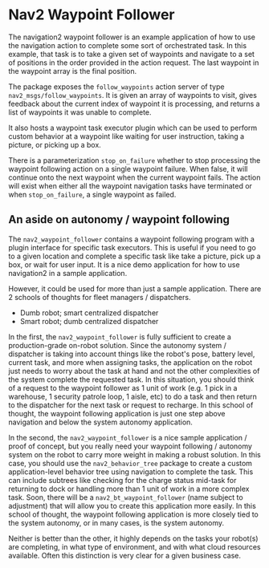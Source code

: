 # Nav2 Waypoint Follower

The navigation2 waypoint follower is an example application of how to use the navigation action to complete some sort of orchestrated task. In this example, that task is to take a given set of waypoints and navigate to a set of positions in the order provided in the action request. The last waypoint in the waypoint array is the final position.

The package exposes the `follow_waypoints` action server of type `nav2_msgs/follow_waypoints`.
 It is given an array of waypoints to visit, gives feedback about the current index of waypoint it is processing, and returns a list of waypoints it was unable to complete.

It also hosts a waypoint task executor plugin which can be used to perform custom behavior at a waypoint like waiting for user instruction, taking a picture, or picking up a box.

There is a parameterization `stop_on_failure` whether to stop processing the waypoint following action on a single waypoint failure. When false, it will continue onto the next waypoint when the current waypoint fails. The action will exist when either all the waypoint navigation tasks have terminated or when `stop_on_failure`, a single waypoint as failed.

## An aside on autonomy / waypoint following

The ``nav2_waypoint_follower`` contains a waypoint following program with a plugin interface for specific task executors.
This is useful if you need to go to a given location and complete a specific task like take a picture, pick up a box, or wait for user input.
It is a nice demo application for how to use navigation2 in a sample application.

However, it could be used for more than just a sample application.
There are 2 schools of thoughts for fleet managers / dispatchers.
- Dumb robot; smart centralized dispatcher
- Smart robot; dumb centralized dispatcher

In the first, the ``nav2_waypoint_follower`` is fully sufficient to create a production-grade on-robot solution. Since the autonomy system / dispatcher is taking into account things like the robot's pose, battery level, current task, and more when assigning tasks, the application on the robot just needs to worry about the task at hand and not the other complexities of the system complete the requested task. In this situation, you should think of a request to the waypoint follower as 1 unit of work (e.g. 1 pick in a warehouse, 1 security patrole loop, 1 aisle, etc) to do a task and then return to the dispatcher for the next task or request to recharge. In this school of thought, the waypoint following application is just one step above navigation and below the system autonomy application.

In the second, the ``nav2_waypoint_follower`` is a nice sample application / proof of concept, but you really need your waypoint following / autonomy system on the robot to carry more weight in making a robust solution. In this case, you should use the ``nav2_behavior_tree`` package to create a custom application-level behavior tree using navigation to complete the task. This can include subtrees like checking for the charge status mid-task for returning to dock or handling more than 1 unit of work in a more complex task. Soon, there will be a ``nav2_bt_waypoint_follower`` (name subject to adjustment) that will allow you to create this application more easily. In this school of thought, the waypoint following application is more closely tied to the system autonomy, or in many cases, is the system autonomy.

Neither is better than the other, it highly depends on the tasks your robot(s) are completing, in what type of environment, and with what cloud resources available. Often this distinction is very clear for a given business case.
